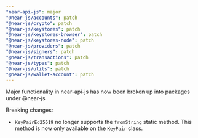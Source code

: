 ```yaml
---
"near-api-js": major
"@near-js/accounts": patch
"@near-js/crypto": patch
"@near-js/keystores": patch
"@near-js/keystores-browser": patch
"@near-js/keystores-node": patch
"@near-js/providers": patch
"@near-js/signers": patch
"@near-js/transactions": patch
"@near-js/types": patch
"@near-js/utils": patch
"@near-js/wallet-account": patch
---
```


Major functionality in near-api-js has now been broken up into packages under @near-js

Breaking changes:
 - `KeyPairEd25519` no longer supports the `fromString` static method. This method is now only available on the `KeyPair` class.
